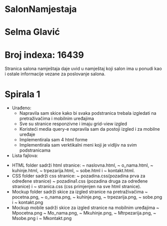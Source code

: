 
# SalonNamjestaja

# Selma Glavić

# Broj indexa: 16439

Stranica salona namještaja daje uvid u namještaj koji salon ima u ponudi kao i ostale informacije vezane za poslovanje salona. 

# Spirala 1

- Urađeno:
  + Napravila sam skice kako bi svaka podstranica trebala izgledati na pretraživačima i mobilnim uređajima
  + Sve su stranice responzivne i imaju grid-view izgled
  + Koristeći media query-e napravila sam da postoji izgled i za mobilne uređaje
  + Implementirala sam 4 html forme
  + Implementirala sam verktikalni meni koji je vidljiv na svim podstranicama
- Lista fajlova: 
+ HTML folder sadrži html stranice: 
     ~ naslovna.html, 
     ~ o_nama.html,
     ~ kuhinje.html, 
     ~ trpezarija.html, 
     ~ sobe.html i 
     ~ kontakt.html.
 + CSS folder sadrži css stranice:
    ~ pozadina.css(pozadina prva za određene stranice)
    ~ pozadina1.css (pozadina druga za određene stranice) i
     ~ stranica.css (css primjenjen na sve html stranice).
+ Mockup folder sadrži skice za izgled stranice na pretraživačima
    ~ pocetna.png,
    ~ o_nama.png,
    ~ kuhinje.png,
    ~ trpezarija.png,
     ~ sobe.png i 
   ~ kontakt.png
+ Mockup mobile sadrži skice za izgled stranice na mobilnim uređajima
  ~ Mpocetna.png
  ~ Mo_nama.png,
  ~ Mkuhinje.png,
  ~ Mtrpezarija.png,
  ~ Msobe.png i 
  ~ Mkontakt.png
